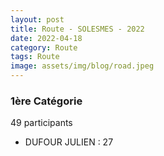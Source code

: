 ```yaml
---
layout: post
title: Route - SOLESMES - 2022
date: 2022-04-18
category: Route
tags: Route
image: assets/img/blog/road.jpeg
---
```


### 1ère Catégorie
49 participants
- DUFOUR JULIEN : 27
